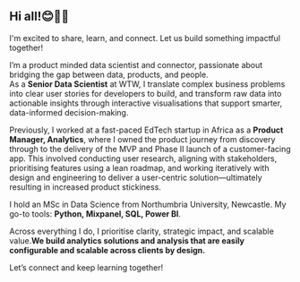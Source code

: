 ## Hi all!😊👋🏽

I'm excited to share, learn, and connect. Let us build something impactful together!

I’m a product minded data scientist and connector, passionate about bridging the gap between data, products, and people.  
As a **Senior Data Scientist** at WTW, I translate complex business problems into clear user stories for developers to build, and transform raw data into actionable insights through interactive visualisations that support smarter, data-informed decision-making.

Previously, I worked at a fast-paced EdTech startup in Africa as a **Product Manager, Analytics**, where I owned the product journey from discovery through to the delivery of the MVP and Phase II launch of a customer-facing app. This involved conducting user research, aligning with stakeholders, prioritising features using a lean roadmap, and working iteratively with design and engineering to deliver a user-centric solution—ultimately resulting in increased product stickiness.

I hold an MSc in Data Science from Northumbria University, Newcastle. My go-to tools: **Python, Mixpanel, SQL, Power BI**.

Across everything I do, I prioritise clarity, strategic impact, and scalable value.**We build analytics solutions and analysis that are easily configurable and scalable across clients by design.**

Let’s connect and keep learning together!
